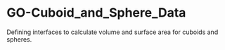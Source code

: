 # GO-Cuboid_and_Sphere_Data
Defining interfaces to calculate volume and surface area for cuboids and spheres.
